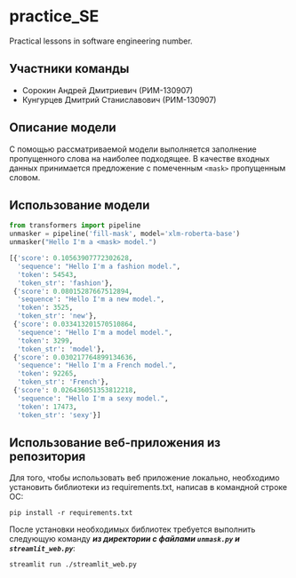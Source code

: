 # practice_SE
Practical lessons in software engineering number.
## Участники команды
- Сорокин Андрей Дмитриевич (РИМ-130907)
- Кунгурцев Дмитрий Станиславович (РИМ-130907)
## Описание модели
С помощью рассматриваемой модели выполняется заполнение пропущенного слова на наиболее подходящее. 
В качестве входных данных принимается предложение с помеченным ```<mask>``` пропущенным словом.
## Использование модели
```python
from transformers import pipeline
unmasker = pipeline('fill-mask', model='xlm-roberta-base')
unmasker("Hello I'm a <mask> model.")

[{'score': 0.10563907772302628,
  'sequence': "Hello I'm a fashion model.",
  'token': 54543,
  'token_str': 'fashion'},
 {'score': 0.08015287667512894,
  'sequence': "Hello I'm a new model.",
  'token': 3525,
  'token_str': 'new'},
 {'score': 0.033413201570510864,
  'sequence': "Hello I'm a model model.",
  'token': 3299,
  'token_str': 'model'},
 {'score': 0.030217764899134636,
  'sequence': "Hello I'm a French model.",
  'token': 92265,
  'token_str': 'French'},
 {'score': 0.026436051353812218,
  'sequence': "Hello I'm a sexy model.",
  'token': 17473,
  'token_str': 'sexy'}]
```
## Использование веб-приложения из репозитория
Для того, чтобы использовать веб приложение локально, необходимо установить библиотеки из requirements.txt, написав в командной строке ОС:
```
pip install -r requirements.txt
```
После установки необходимых библиотек требуется выполнить следующую команду ***из директории с файлами ```unmask.py``` и ```streamlit_web.py```***:
```
streamlit run ./streamlit_web.py
```
